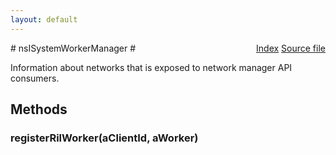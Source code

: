 ```yaml
---
layout: default
---
```

<div class='links' style='float:right'><a href="../index.html">Index</a>
<a href="http://dxr.mozilla.org/mozilla-central/source/dom/system/gonk/nsISystemWorkerManager.idl">Source file</a>
</div>
# nsISystemWorkerManager #
  
Information about networks that is exposed to network manager API consumers.  
  

## Methods ##

### registerRilWorker(aClientId, aWorker) ###
